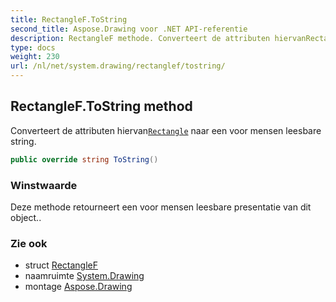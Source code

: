```yaml
---
title: RectangleF.ToString
second_title: Aspose.Drawing voor .NET API-referentie
description: RectangleF methode. Converteert de attributen hiervanRectangle naar een voor mensen leesbare string.
type: docs
weight: 230
url: /nl/net/system.drawing/rectanglef/tostring/
---
```

## RectangleF.ToString method

Converteert de attributen hiervan[`Rectangle`](../../rectangle/) naar een voor mensen leesbare string.

```csharp
public override string ToString()
```

### Winstwaarde

Deze methode retourneert een voor mensen leesbare presentatie van dit object..

### Zie ook

* struct [RectangleF](../)
* naamruimte [System.Drawing](../../rectanglef/)
* montage [Aspose.Drawing](../../../)


